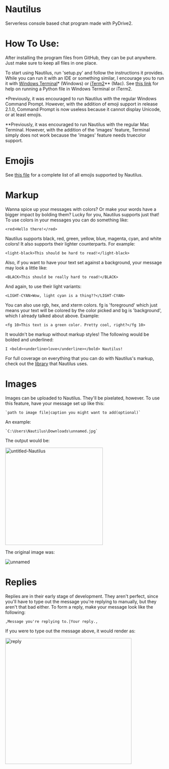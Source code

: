 # Nautilus
Serverless console based chat program made with PyDrive2.
# How To Use:
After installing the program files from GitHub, they can be put anywhere. Just make sure to keep all files in one place.
 
To start using Nautilus, run 'setup.py' and follow the instructions it provides. While you can run it with an IDE or something similar, I encourage you to run it with [Windows Terminal](https://github.com/microsoft/terminal#installing-and-running-windows-terminal)* (Windows) or [iTerm2](https://iterm2.com/)** (Mac). See [this link](https://www.wikihow.com/Open-a-Python-File#Using-Python-at-the-Command-Line) for help on running a Python file in Windows Terminal or iTerm2.

*Previously, it was encouraged to run Nautilus with the regular Windows Command Prompt. However, with the addition of emoji support in release 2.1.0, Command Prompt is now useless because it cannot display Unicode, or at least emojis.

**Previously, it was encouraged to run Nautilus with the regular Mac Terminal. However, with the addition of the 'images' feature, Terminal simply does not work because the 'images' feature needs truecolor support.

# Emojis
See [this file](https://github.com/literally1984/Nautilus/blob/main/emojis.md) for a complete list of all emojis supported by Nautilus.
 
# Markup
Wanna spice up your messages with colors? Or make your words have a bigger impact by bolding them? Lucky for you, Nautilus supports just that!
To use colors in your messages you can do something like:

```<red>Hello there!</red>```

Nautilus supports black, red, green, yellow, blue, magenta, cyan, and white colors! It also supports their lighter counterparts. For example:

```<light-black>This should be hard to read!</light-black>```

Also, if you want to have your text set against a background, your message may look a little like:

```<BLACK>This should be really hard to read!</BLACK>```

And again, to use their light variants:

```<LIGHT-CYAN>Wow, light cyan is a thing??</LIGHT-CYAN>```

You can also use rgb, hex, and xterm colors. fg is 'foreground' which just means your text will be colored by the color picked and bg is 'background', which I already talked about above. Example:

```<fg 10>This text is a green color. Pretty cool, right?</fg 10>```

It wouldn't be markup without markup styles! The following would be bolded and underlined:

```I <bold><underline>love</underline></bold> Nautilus!```

For full coverage on everything that you can do with Nautilus's markup, check out the [library](https://github.com/gvalkov/python-ansimarkup) that Nautilus uses.

# Images
Images can be uploaded to Nautilus. They'll be pixelated, however. To use this feature, have your message set up like this:

``` `path to image file|caption you might want to add(optional)` ```

An example:

``` `C:\Users\Nautilus\Downloads\unnamed.jpg` ```

The output would be:

<img width="309" alt="untitled-Nautilus" src="https://user-images.githubusercontent.com/85363779/128793102-e08ac61d-013c-4b9d-8af7-d1008f501bdd.PNG">
 
 The original image was:
 
![unnamed](https://user-images.githubusercontent.com/85363779/128643929-34220cc0-c1f2-4742-8196-97837f76323d.jpg)

# Replies
Replies are in their early stage of development. They aren't perfect, since you'll have to type out the message you're replying to manually, but they aren't that bad either.
To form a reply, make your message look like the following:

```,Message you're replying to.|Your reply.,```

If you were to type out the message above, it would render as:

<img width="400" alt="reply" src="https://user-images.githubusercontent.com/85363779/128943235-1445b2d2-6ba8-495b-8618-c192974c2de6.png">
